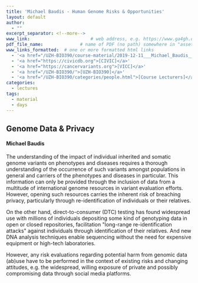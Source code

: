 ```yaml
---
title: 'Michael Baudis - Human Genome Risks & Opportunities'
layout: default
author:
  - ""
excerpt_separator: <!--more-->
www_link: 						# web address, e.g. https://www.ga4gh.org; auto-linked
pdf_file_name: 				# name of PDF (no path) somewhere in "assets"; auto-linked
www_links_formatted:  # one or more formatted html links
  - '<a href="/UZH-BIO390/course-material/2019-12-11___Michael_Baudis__Genomes-and-Privacy__UZH-BIO390-HS19-lecture-13B.pdf">[2019 slides "Genomic Privacy"]</a>'
  - '<a href="https://civicdb.org">[CIVIC]</a>'
  - '<a href="https://cancervariants.org">[VICC]</a>'
  - '<a href="/UZH-BIO390/">[UZH-BIO390]</a>'
  - '<a href="/UZH-BIO390/categories/people.html">[Course Lecturers]</a>'
categories:
  - lectures
tags:
  - material
  - days
---
```


## Genome Data & Privacy
#### Michael Baudis

<!--more-->

The understanding of the impact of individual inherited and somatic genome
variants on phenotypes and diseases requires a thorough understanding of the
occurrence of such variants amongst populations in general and carriers of the
phenotypes and diseases in particular. This information can only be provided
through the inclusion of data from a multitude of international genome resources
in variant evaluation efforts. However, opening such resources carries the
inherent risk of breaching privacy, particularly through re-identification of
individuals or their relatives.

On the other hand, direct-to-consumer (DTC) testing has found widespread use
with millions of individuals depositing some kind of genotyping data in open
or closed repositories, facilitation "long-range re-identification attacks"
against individuals through identification of their relatives. And new DNA
analysis techniques enable sequencing without the need for expensive equipment
or high-tech laboratories.

However, any risk evaluations regarding potential harm from genomic data (ab)use
have to be performed in the context of existing risks and changing attitudes,
e.g. the widespread, willing exposure of private and possibly compromising data
through social media platforms.
